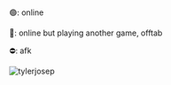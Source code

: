 

🟢: online

🌙: online but playing another game, offtab

⛔: afk

![tylerjosep](https://i.imgur.com/PBbs6dB.gif)
